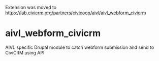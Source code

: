 Extension was moved to https://lab.civicrm.org/partners/civicoop/aivl/aivl_webform_civicrm

# aivl_webform_civicrm
AIVL specific Drupal module to catch webform submission and send to CiviCRM using API
